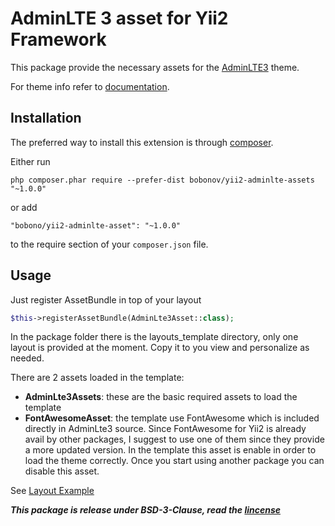 AdminLTE 3 asset for Yii2 Framework
===============================

This package provide the necessary assets for the [AdminLTE3](https://adminlte.io/themes/dev/AdminLTE/) theme.

For theme info refer to [documentation](https://adminlte.io/docs/3.0/).

Installation
------------

The preferred way to install this extension is through [composer](http://getcomposer.org/download/).

Either run

```
php composer.phar require --prefer-dist bobonov/yii2-adminlte-assets "~1.0.0"
```

or add

```
"bobono/yii2-adminlte-asset": "~1.0.0"
```

to the require section of your `composer.json` file.

Usage
----------

Just register AssetBundle in top of your layout

```php
$this->registerAssetBundle(AdminLte3Asset::class);
```

In the package folder there is the layouts_template directory, only one layout is provided at the moment.
Copy it to you view and personalize as needed.

There are 2 assets loaded in the template:
<ul>
<li><b>AdminLte3Assets</b>: these are the basic required assets to load the template</li>

<li><b>FontAwesomeAsset</b>: the template use FontAwesome which is included directly in AdminLte3 source.
Since FontAwesome for Yii2 is already avail by other packages, I suggest to use one of them since they provide a more
updated version. In the template this asset is enable in order to load the theme correctly. Once you start using another
package you can disable this asset.</li>
</ul>

See [Layout Example](blog/src/layout_template/main.php)

<b><i>This package is release under BSD-3-Clause, read the [lincense](LICENSE.MD)</i></b>